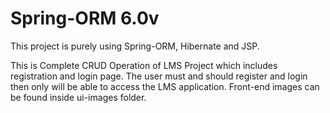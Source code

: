 # Spring-ORM 6.0v

This project is purely using Spring-ORM, Hibernate and JSP.

This is Complete CRUD Operation of LMS Project which includes registration and login page.
The user must and should register and login then only will be able to access the LMS application.
Front-end images can be found inside ui-images folder.

